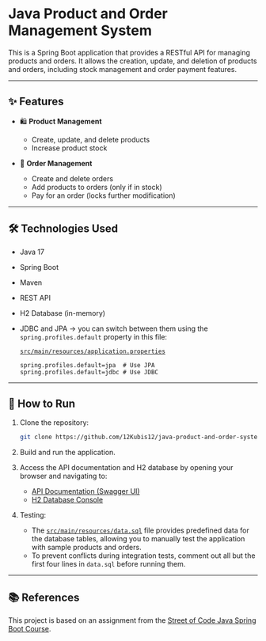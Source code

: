 # Java Product and Order Management System

This is a Spring Boot application that provides a RESTful API for managing products and orders. It allows the creation, update, and deletion of products and orders, including stock management and order payment features.

---

## ✨ Features

- 🛍️ **Product Management**
  - Create, update, and delete products
  - Increase product stock

- 📑 **Order Management**
  - Create and delete orders
  - Add products to orders (only if in stock)
  - Pay for an order (locks further modification)

---

## 🛠️ Technologies Used

- Java 17
- Spring Boot
- Maven
- REST API
- H2 Database (in-memory)
- JDBC and JPA -> you can switch between them using the `spring.profiles.default` property in this file:

  [`src/main/resources/application.properties`](https://github.com/12Kubis12/java-product-and-order-system/blob/main/src/main/resources/application.properties)
    ```properties
    spring.profiles.default=jpa  # Use JPA
    spring.profiles.default=jdbc # Use JDBC
    ```

---

## 🚀 How to Run

1. Clone the repository:
   ```bash
   git clone https://github.com/12Kubis12/java-product-and-order-system.git

2. Build and run the application.

3. Access the API documentation and H2 database by opening your browser and navigating to:

   - [API Documentation (Swagger UI)](http://localhost:8080/swagger-ui/index.html#/)
   - [H2 Database Console](http://localhost:8080/h2-console)

4. Testing:
   - The [`src/main/resources/data.sql`](https://github.com/12Kubis12/java-product-and-order-system/blob/main/src/main/resources/data.sql) file provides predefined data for the database tables, allowing you to manually test the application with sample products and orders.
   - To prevent conflicts during integration tests, comment out all but the first four lines in `data.sql` before running them.

---

## 📚 References

This project is based on an assignment from the [Street of Code Java Spring Boot Course](https://github.com/StreetOfCode/java-kurz-spring-boot-zadanie).
